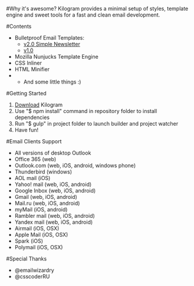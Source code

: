#Why it's awesome?
Kilogram provides a minimal setup of styles, template engine and sweet tools for a fast and clean email development.

#Contents
- Bulletproof Email Templates:
    - <a href="http://dudeonthehorse.github.io/kilogram/kilogram/build/simple.html">v2.0 Simple Newsletter</a>   
    - <a href="http://dudeonthehorse.github.io/kilogram/kilogram_alpha/build/index.html">v1.0</a>
- Mozilla Nunjucks Template Engine
- CSS Inliner
- HTML Minifier
- - And some little things :)

#Getting Started
1. <a href="https://github.com/dudeonthehorse/kilogram/archive/dev.zip">Download</a> Kilogram
2. Use "$ npm install" command in repository folder to install dependencies
3. Run "$ gulp" in project folder to launch builder and project watcher
4. Have fun!

#Email Clients Support
- All versions of desktop Outlook
- Office 365 (web)
- Outlook.com (web, iOS, android, windows phone)
- Thunderbird (windows)
- AOL mail (iOS)
- Yahoo! mail (web, iOS, android)
- Google Inbox (web, iOS, android)
- Gmail (web, iOS, android)
- Mail.ru (web, iOS, android)
- myMail (iOS, android)
- Rambler mail (web, iOS, android)
- Yandex mail (web, iOS, android)
- Airmail (iOS, OSX)
- Apple Mail (iOS, OSX)
- Spark (iOS)
- Polymail (iOS, OSX)

#Special Thanks
- @emailwizardry
- @csscoderRU
